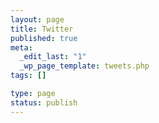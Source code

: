 ```yaml
--- 
layout: page
title: Twitter
published: true
meta: 
  _edit_last: "1"
  _wp_page_template: tweets.php
tags: []

type: page
status: publish
---
```


